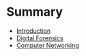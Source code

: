 # Summary

* [Introduction](README.md)
* [Digital Forensics](forens/README.md)
* [Computer Networking](net/README.md)
